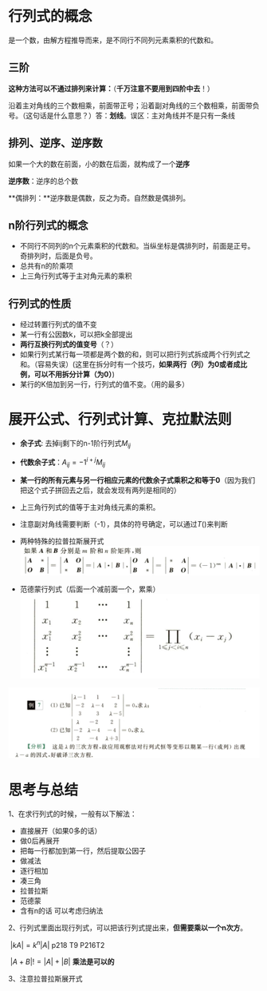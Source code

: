 # 行列式的概念

是一个数，由解方程推导而来，是不同行不同列元素乘积的代数和。

## 三阶

**这种方法可以不通过排列来计算：**（**千万注意不要用到四阶中去**！）

沿着主对角线的三个数相乘，前面带正号；沿着副对角线的三个数相乘，前面带负号。（这句话是什么意思？）答：**划线**。误区：主对角线并不是只有一条线

## 排列、逆序、逆序数

如果一个大的数在前面，小的数在后面，就构成了一个**逆序**

**逆序数**：逆序的总个数

**偶排列：**逆序数是偶数，反之为奇。自然数是偶排列。

## n阶行列式的概念

+ 不同行不同列的n个元素乘积的代数和。当纵坐标是偶排列时，前面是正号。奇排列时，后面是负号。
+ 总共有n的阶乘项
+ 上三角行列式等于主对角元素的乘积

## 行列式的性质

+ 经过转置行列式的值不变
+ 某一行有公因数k，可以把k全部提出
+ **两行互换行列式的值变号**（？）
+ 如果行列式某行每一项都是两个数的和，则可以把行列式拆成两个行列式之和。（容易失误）(这里在拆分时有一个技巧，**如果两行（列）为0或者成比例，可以不用拆分计算（为0）**)
+ 某行的K倍加到另一行，行列式的值不变。（用的最多）

# 展开公式、行列式计算、克拉默法则

+ **余子式**: 去掉ij剩下的n-1阶行列式$M_{ij}$
+ **代数余子式**：$A_{ij}=-1^{i+j}M_{ij}$
+ **某一行的所有元素与另一行相应元素的代数余子式乘积之和等于0**（因为我们把这个式子拼回去之后，就会发现有两列是相同的）
+ 上三角行列式的值等于主对角线元素的乘积。
+ 注意副对角线需要判断（-1），具体的符号确定，可以通过$T()$来判断
+ 两种特殊的拉普拉斯展开式![image-20220618143547136](https://raw.githubusercontent.com/Alemdx/pic-bed/master/linear/image-20220618143547136.png)



+ 范德蒙行列式（后面一个减前面一个，累乘）![image-20220618143821642](https://raw.githubusercontent.com/Alemdx/pic-bed/master/linear/image-20220618143821642.png)

![image-20220618151518218](https://raw.githubusercontent.com/Alemdx/pic-bed/master/linear/image-20220618151518218.png)



# 思考与总结

1、在求行列式的时候，一般有以下解法：

+ 直接展开（如果0多的话）
+ 做0后再展开
+ 把每一行都加到第一行，然后提取公因子
+ 做减法
+ 逐行相加
+ 凑三角
+ 拉普拉斯
+ 范德蒙
+ 含有n的话 可以考虑归纳法

2、行列式里面出现行列式，可以把该行列式提出来，**但需要乘以一个n次方**。

​	 $|kA|=k^n|A|$   p218 T9 P216T2

​	$|A+B|!=|A|+|B|$ **乘法是可以的**

3、注意拉普拉斯展开式

